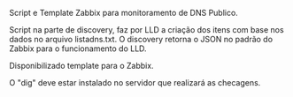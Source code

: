 Script e Template Zabbix para monitoramento de DNS Publico.

Script na parte de discovery, faz por LLD a criação dos itens com base nos dados no arquivo listadns.txt.
O discovery retorna o JSON no padrão do Zabbix para o funcionamento do LLD.

Disponibilizado template para o Zabbix.

O "dig" deve estar instalado no servidor que realizará as checagens.
